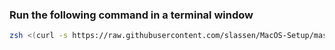 ### **Run the following command in a terminal window**

```sh
zsh <(curl -s https://raw.githubusercontent.com/slassen/MacOS-Setup/master/setup.sh)
```